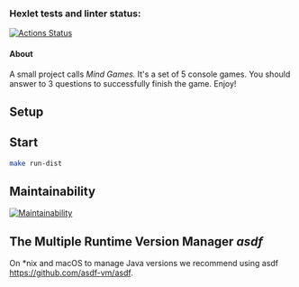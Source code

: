 ### Hexlet tests and linter status:
[![Actions Status](https://github.com/in0mad/java-project-61/actions/workflows/hexlet-check.yml/badge.svg)](https://github.com/in0mad/java-project-61/actions)

#### About

A small project calls *Mind Games.*
It's a set of 5 console games. You should answer to 3 questions to successfully finish the game.
Enjoy!

## Setup

## Start

```bash
make run-dist
```

## Maintainability

[![Maintainability](https://api.codeclimate.com/v1/badges/8b086596f00866944c2e/maintainability)](https://codeclimate.com/github/in0mad/java-project-61/maintainability)

## The Multiple Runtime Version Manager *asdf*

On *nix and macOS to manage Java versions we recommend using asdf https://github.com/asdf-vm/asdf.
